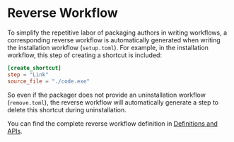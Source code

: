 # Reverse Workflow

To simplify the repetitive labor of packaging authors in writing workflows, a corresponding reverse workflow is automatically generated when writing the installation workflow (`setup.toml`). For example, in the installation workflow, this step of creating a shortcut is included:
```toml
[create_shortcut]
step = "Link"
source_file = "./code.exe"
```

So even if the packager does not provide an uninstallation workflow (`remove.toml`), the reverse workflow will automatically generate a step to delete this shortcut during uninstallation.

You can find the complete reverse workflow definition in [Definitions and APIs](/nep/definition/4-steps).
